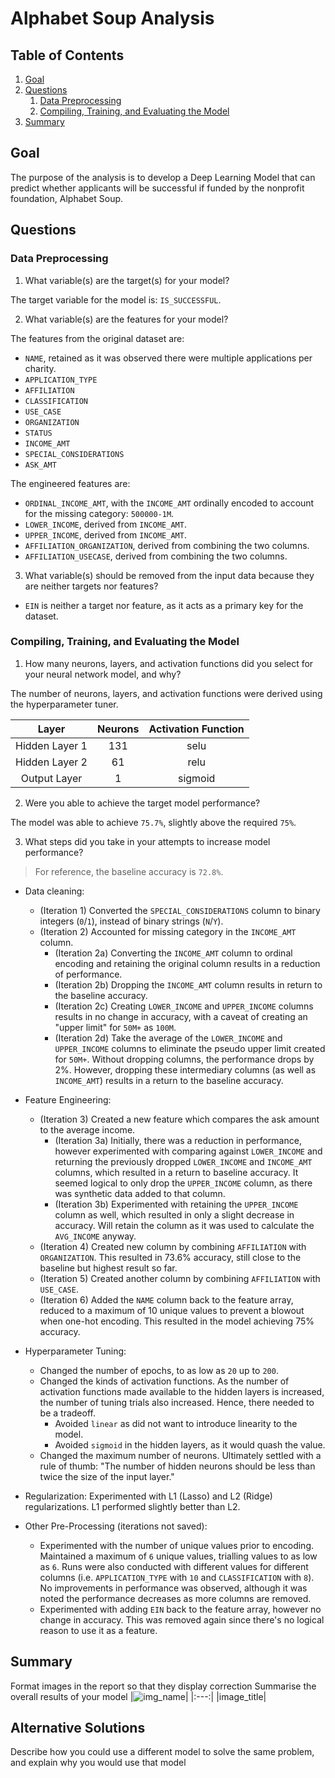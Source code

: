 # Alphabet Soup Analysis

## Table of Contents
1. [Goal]()
2. [Questions]()
    1. [Data Preprocessing]()
    2. [Compiling, Training, and Evaluating the Model]()
3. [Summary]()


## Goal
The purpose of the analysis is to develop a Deep Learning Model that can predict whether applicants will be successful if funded by the nonprofit foundation, Alphabet Soup.

## Questions

### Data Preprocessing
1. What variable(s) are the target(s) for your model?

The target variable for the model is: `IS_SUCCESSFUL`.

2. What variable(s) are the features for your model?

The features from the original dataset are:
- `NAME`, retained as it was observed there were multiple applications per charity.
- `APPLICATION_TYPE`
- `AFFILIATION`
- `CLASSIFICATION`
- `USE_CASE`
- `ORGANIZATION`
- `STATUS`
- `INCOME_AMT`
- `SPECIAL_CONSIDERATIONS`
- `ASK_AMT`

The engineered features are:
- `ORDINAL_INCOME_AMT`, with the `INCOME_AMT` ordinally encoded to account for the missing category: `500000-1M`.
- `LOWER_INCOME`, derived from `INCOME_AMT`.
- `UPPER_INCOME`, derived from `INCOME_AMT`.
- `AFFILIATION_ORGANIZATION`, derived from combining the two columns.
- `AFFILIATION_USECASE`, derived from combining the two columns.

3. What variable(s) should be removed from the input data because they are neither targets nor features?
- `EIN` is neither a target nor feature, as it acts as a primary key for the dataset.

### Compiling, Training, and Evaluating the Model
1. How many neurons, layers, and activation functions did you select for your neural network model, and why?

The number of neurons, layers, and activation functions were derived using the hyperparameter tuner.

|Layer|Neurons|Activation Function|
|:---:|:---:|:---:|
|Hidden Layer 1|131|selu|
|Hidden Layer 2|61|relu|
|Output Layer|1|sigmoid|

2. Were you able to achieve the target model performance?

The model was able to achieve `75.7%`, slightly above the required `75%`.

3. What steps did you take in your attempts to increase model performance?
> For reference, the baseline accuracy is `72.8%`.

- Data cleaning:
    - (Iteration 1) Converted the `SPECIAL_CONSIDERATIONS` column to binary integers (`0`/`1`), instead of binary strings (`N`/`Y`).
    - (Iteration 2) Accounted for missing category in the `INCOME_AMT` column.
        - (Iteration 2a) Converting the `INCOME_AMT` column to ordinal encoding and retaining the original column results in a reduction of performance.
        - (Iteration 2b) Dropping the `INCOME_AMT` column results in return to the baseline accuracy.
        - (Iteration 2c) Creating `LOWER_INCOME` and `UPPER_INCOME` columns results in no change in accuracy, with a caveat of creating an "upper limit" for `50M+` as `100M`.
        - (Iteration 2d) Take the average of the `LOWER_INCOME` and `UPPER_INCOME` columns to eliminate the pseudo upper limit created for `50M+`. Without dropping columns, the performance drops by 2%. However, dropping these intermediary columns (as well as `INCOME_AMT`) results in a return to the baseline accuracy.

- Feature Engineering:
    - (Iteration 3) Created a new feature which compares the ask amount to the average income.
        - (Iteration 3a) Initially, there was a reduction in performance, however experimented with comparing against `LOWER_INCOME` and returning the previously dropped `LOWER_INCOME` and `INCOME_AMT` columns, which resulted in a return to baseline accuracy. It seemed logical to only drop the `UPPER_INCOME` column, as there was synthetic data added to that column.
        - (Iteration 3b) Experimented with retaining the `UPPER_INCOME` column as well, which resulted in only a slight decrease in accuracy. Will retain the column as it was used to calculate the `AVG_INCOME` anyway.
    - (Iteration 4) Created new column by combining `AFFILIATION` with `ORGANIZATION`. This resulted in 73.6% accuracy, still close to the baseline but highest result so far.
    - (Iteration 5) Created another column by combining `AFFILIATION` with `USE_CASE`.
    - (Iteration 6) Added the `NAME` column back to the feature array, reduced to a maximum of 10 unique values to prevent a blowout when one-hot encoding. This resulted in the model achieving 75% accuracy.

- Hyperparameter Tuning:
    - Changed the number of epochs, to as low as `20` up to `200`.
    - Changed the kinds of activation functions. As the number of activation functions made available to the hidden layers is increased, the number of tuning trials also increased. Hence, there needed to be a tradeoff.
        - Avoided `linear` as did not want to introduce linearity to the model.
        - Avoided `sigmoid` in the hidden layers, as it would quash the value.
    - Changed the maximum number of neurons. Ultimately settled with a rule of thumb: "The number of hidden neurons should be less than twice the size of the input layer."

- Regularization: Experimented with L1 (Lasso) and L2 (Ridge) regularizations. L1 performed slightly better than L2.

- Other Pre-Processing (iterations not saved):
    - Experimented with the number of unique values prior to encoding. Maintained a maximum of `6` unique values, trialling values to as low as `6`. Runs were also conducted with different values for different columns (i.e. `APPLICATION_TYPE` with `10` and `CLASSIFICATION` with `8`). No improvements in performance was observed, although it was noted the performance decreases as more columns are removed.
    - Experimented with adding `EIN` back to the feature array, however no change in accuracy. This was removed again since there's no logical reason to use it as a feature.


## Summary
Format images in the report so that they display correction
Summarise the overall results of your model
|![img_name]()|
|:---:|
|image_title|

## Alternative Solutions
Describe how you could use a different model to solve the same problem, and explain why you would use that model